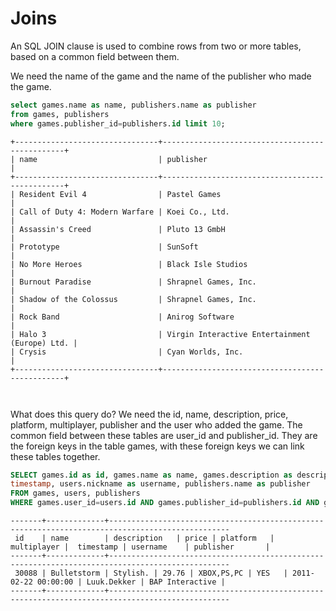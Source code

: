 # Joins
An SQL JOIN clause is used to combine rows from two or more tables, based on a common field between them.

We need the name of the game and the name of the publisher who made the game.
```sql
select games.name as name, publishers.name as publisher 
from games, publishers 
where games.publisher_id=publishers.id limit 10;
```
```
+--------------------------------+------------------------------------------------+
| name                           | publisher                                      |
+--------------------------------+------------------------------------------------+
| Resident Evil 4                | Pastel Games                                   |
| Call of Duty 4: Modern Warfare | Koei Co., Ltd.                                 |
| Assassin's Creed               | Pluto 13 GmbH                                  |
| Prototype                      | SunSoft                                        |
| No More Heroes                 | Black Isle Studios                             |
| Burnout Paradise               | Shrapnel Games, Inc.                           |
| Shadow of the Colossus         | Shrapnel Games, Inc.                           |
| Rock Band                      | Anirog Software                                |
| Halo 3                         | Virgin Interactive Entertainment (Europe) Ltd. |
| Crysis                         | Cyan Worlds, Inc.                              |
+--------------------------------+------------------------------------------------+



```




What does this query do?
We need the id, name, description, price, platform, multiplayer, publisher and the user who added the game.
The common field between these tables are user_id and publisher_id.
They are the foreign keys in the table games, with these foreign keys we can link these tables together.
```sql
SELECT games.id as id, games.name as name, games.description as description, games.price as price, games.platform as platform, games.multiplayer as multiplayer, games.timestamp as
timestamp, users.nickname as username, publishers.name as publisher 
FROM games, users, publishers 
WHERE games.user_id=users.id AND games.publisher_id=publishers.id AND games.id=30088;
```
```
-------+-------------+-------------------------------------------------------------------------------------------------
 id    | name        | description   | price | platform   | multiplayer |  timestamp | username    | publisher       |
-------+-------------+-------------------------------------------------------------------------------------------------
 30088 | Bulletstorm | Stylish. | 29.76 | XBOX,PS,PC | YES   | 2011-02-22 00:00:00 | Luuk.Dekker | BAP Interactive |
-------+-------------+-------------------------------------------------------------------------------------------------
```
